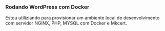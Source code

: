 ### Rodando WordPress com Docker
Estou utiliziando para provisionar um ambiente local de desenvolvimento com servidor NGINX, PHP, MYSQL com Docker e Mkcert.
